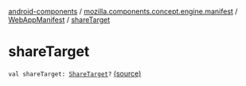[android-components](../../index.md) / [mozilla.components.concept.engine.manifest](../index.md) / [WebAppManifest](index.md) / [shareTarget](./share-target.md)

# shareTarget

`val shareTarget: `[`ShareTarget`](-share-target/index.md)`?` [(source)](https://github.com/mozilla-mobile/android-components/blob/master/components/concept/engine/src/main/java/mozilla/components/concept/engine/manifest/WebAppManifest.kt#L64)